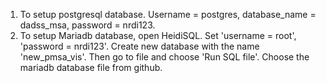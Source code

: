 1. To setup postgresql database. Username = postgres, database_name = dadss_msa, password = nrdi123.
2. To setup Mariadb database, open HeidiSQL. Set 'username = root', 'password = nrdi123'. Create new database with the name 'new_pmsa_vis'. Then go to file and choose 'Run SQL file'. Choose the mariadb database file from github.
